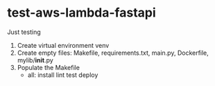 # test-aws-lambda-fastapi
Just testing

1. Create virtual environment venv
2. Create empty files: Makefile, requirements.txt, main.py, Dockerfile, mylib/__init__.py
3. Populate the Makefile
    - all: install lint test deploy
